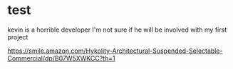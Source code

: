 # test
kevin is a horrible developer
I'm not sure if he will be involved with my first project


https://smile.amazon.com/Hykolity-Architectural-Suspended-Selectable-Commercial/dp/B07W5XWKCC?th=1
